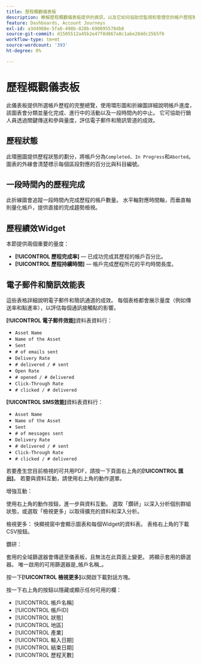 ```yaml
---
title: 歷程概觀儀表板
description: 瞭解歷程概觀儀表板提供的資訊，以及它如何協助您監視和管理您的帳戶歷程策略。
feature: Dashboards, Account Journeys
exl-id: a3d4988e-5fa6-498b-828b-690095578db8
source-git-commit: d1505512a45b2e47f8d867a8c1abe28ddc2565f0
workflow-type: tm+mt
source-wordcount: '393'
ht-degree: 0%

---
```


# 歷程概觀儀表板

此儀表板提供所選帳戶歷程的完整總覽，使用環形圖和折線圖詳細說明帳戶進度，該圖表會分類並量化完成、進行中的活動以及一段時間內的中止。 它可協助行銷人員透過關鍵傳送和參與量度，評估電子郵件和簡訊管道的成效。

## 歷程狀態

此環圈圖提供歷程狀態的劃分，將帳戶分為`Completed`、`In Progress`和`Aborted`。 圖表的外緣會清楚標示每個區段對應的百分比與科目編號。

## 一段時間內的歷程完成

此折線圖會追蹤一段時間內完成歷程的帳戶數量。 水平軸對應時間軸，而垂直軸則量化帳戶，提供直接的完成趨勢檢視。

## 歷程績效Widget

本節提供兩個重要的量度：

* **[!UICONTROL 歷程完成率]** — 已成功完成其歷程的帳戶百分比。
* **[!UICONTROL 歷程持續時間]** — 帳戶完成歷程所花的平均時間長度。

## 電子郵件和簡訊效能表

這些表格詳細說明電子郵件和簡訊通道的成效。 每個表格都會展示量度（例如傳送率和點進率），以評估每個通訊接觸點的影響。

**[!UICONTROL 電子郵件效能]**&#x200B;資料表資料行：

* `Asset Name`
* `Name of the Asset`
* `Sent`
* `# of emails sent`
* `Delivery Rate`
* `# delivered / # sent`
* `Open Rate`
* `# opened / # delivered`
* `Click-Through Rate`
* `# clicked / # delivered`

**[!UICONTROL SMS效能]**&#x200B;資料表資料行：

* `Asset Name`
* `Name of the Asset`
* `Sent`
* `# of messages sent`
* `Delivery Rate`
* `# delivered / # sent`
* `Click-Through Rate`
* `# clicked / # delivered`

若要產生您目前檢視的可共用PDF，請按一下頁面右上角的&#x200B;**[!UICONTROL 匯出]**。 若要與資料互動，請使用右上角的動作選單。

增強互動：

使用右上角的動作按鈕，進一步與資料互動。 選取「鑽研」以深入分析個別群組狀態，或選取「檢視更多」以取得擴充的資料和深入分析。

檢視更多：
快顯視窗中會顯示圖表和每個Widget的資料表。
表格右上角的下載CSV按鈕。 

鑽研：

套用的全域篩選器會傳遞至儀表板，且無法在此頁面上變更。
將顯示套用的篩選器。
唯一啟用的可用篩選器是_帳戶名稱_。

按一下&#x200B;**[!UICONTROL 檢視更多]**&#x200B;以開啟下載對話方塊。

按一下右上角的按鈕以隱藏或顯示任何可用的欄：

* [!UICONTROL 帳戶名稱]
* [!UICONTROL 帳戶ID]
* [!UICONTROL 狀態]
* [!UICONTROL 地區]
* [!UICONTROL 產業]
* [!UICONTROL 輸入日期]
* [!UICONTROL 結束日期]
* [!UICONTROL 歷程天數]
